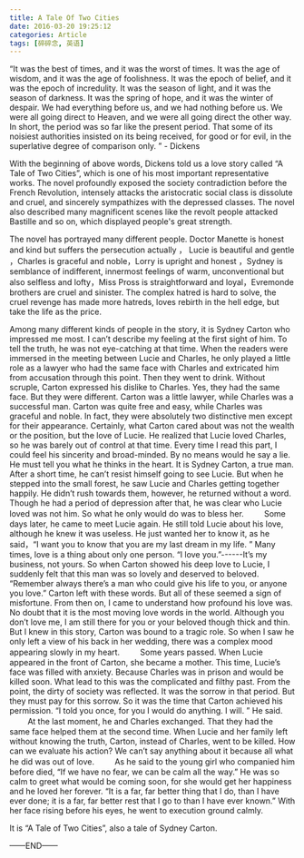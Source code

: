 ```yaml
---
title: A Tale Of Two Cities
date: 2016-03-20 19:25:12
categories: Article
tags: [碎碎念, 英语]
---
```


“It was the best of times, and it was the worst of times. It was the age of wisdom, and it was the age of foolishness. It was the epoch of belief, and it was the epoch of incredulity. It was the season of light, and it was the season of darkness. It was the spring of hope, and it was the winter of despair.<!-- more --> We had everything before us, and we had nothing before us. We were all going direct to Heaven, and we were all going direct the other way. In short, the period was so far like the present period. That some of its noisiest authorities insisted on its being received, for good or for evil, in the superlative degree of comparison only. ”   - Dickens

With the beginning of above words, Dickens told us a love story called “A Tale of Two Cities”, which is one of his most important representative works. The novel profoundly exposed the society contradiction before the French Revolution, intensely attacks the aristocratic social class is dissolute and cruel, and sincerely sympathizes with the depressed classes. The novel also described many magnificent scenes like the revolt people attacked Bastille and so on, which displayed people's great strength.

The novel has portrayed many different people. Doctor Manette is honest and kind but suffers the persecution actually ， Lucie is beautiful and gentle ，Charles is graceful and noble，Lorry is upright and honest ，Sydney is semblance of indifferent, innermost feelings of warm, unconventional but also selfless and lofty，Miss Pross is straightforward and loyal，Evremonde brothers are cruel and sinister. The complex hatred is hard to solve, the cruel revenge has made more hatreds, loves rebirth in the hell edge, but take the life as the price. 

Among many different kinds of people in the story, it is Sydney Carton who impressed me most. I can’t describe my feeling at the first sight of him. To tell the truth, he was not eye-catching at that time. When the readers were immersed in the meeting between Lucie and Charles, he only played a little role as a lawyer who had the same face with Charles and extricated him from accusation through this point. Then they went to drink. Without scruple, Carton expressed his dislike to Charles. Yes, they had the same face. But they were different. Carton was a little lawyer, while Charles was a successful man. Carton was quite free and easy, while Charles was graceful and noble. In fact, they were absolutely two distinctive men except for their appearance. Certainly, what Carton cared about was not the wealth or the position, but the love of Lucie. He realized that Lucie loved Charles, so he was barely out of control at that time. Every time I read this part, I could feel his sincerity and broad-minded. By no means would he say a lie. He must tell you what he thinks in the heart. It is Sydney Carton, a true man. After a short time, he can’t resist himself going to see Lucie. But when he stepped into the small forest, he saw Lucie and Charles getting together happily. He didn’t rush towards them, however, he returned without a word. Though he had a period of depression after that, he was clear who Lucie loved was not him. So what he only would do was to bless her. 
　　 
Some days later, he came to meet Lucie again. He still told Lucie about his love, although he knew it was useless. He just wanted her to know it, as he said，“I want you to know that you are my last dream in my life. ” Many times, love is a thing about only one person. “I love you.”------It’s my business, not yours. So when Carton showed his deep love to Lucie, I suddenly felt that this man was so lovely and deserved to beloved. “Remember always there’s a man who could give his life to you, or anyone you love.” Carton left with these words. But all of these seemed a sign of misfortune. From then on, I came to understand how profound his love was. No doubt that it is the most moving love words in the world. Although you don’t love me, I am still there for you or your beloved though thick and thin. 
But I knew in this story, Carton was bound to a tragic role. So when I saw he only left a view of his back in her wedding, there was a complex mood appearing slowly in my heart. 
　　 
Some years passed. When Lucie appeared in the front of Carton, she became a mother. This time, Lucie’s face was filled with anxiety. Because Charles was in prison and would be killed soon. What lead to this was the complicated and filthy past. From the point, the dirty of society was reflected. It was the sorrow in that period. But they must pay for this sorrow. So it was the time that Carton achieved his permission. “I told you once, for you I would do anything. I will. ” He said. 
　　
At the last moment, he and Charles exchanged. That they had the same face helped them at the second time. When Lucie and her family left without knowing the truth, Carton, instead of Charles, went to be killed. How can we evaluate his action? We can’t say anything about it because all what he did was out of love. 
　　 
As he said to the young girl who companied him before died, “If we have no fear, we can be calm all the way.” He was so calm to greet what would be coming soon, for she would get her happiness and he loved her forever. “It is a far, far better thing that I do, than I have ever done; it is a far, far better rest that I go to than I have ever known.” With her face rising before his eyes, he went to execution ground calmly. <p>It is “A Tale of Two Cities”, also a tale of Sydney Carton. 

——END——